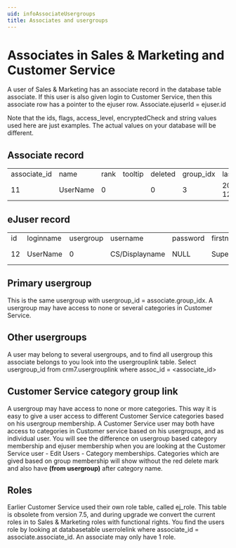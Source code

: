 ```yaml
---
uid: infoAssociateUsergroups
title: Associates and usergroups
---
```


Associates in Sales & Marketing and Customer Service
====================================================

A user of Sales & Marketing has an associate record in the database table associate. If this user is also given login to Customer Service, then this associate row has a pointer to the ejuser row. Associate.ejuserId = ejuser.id

Note that the ids, flags, access\_level, encryptedCheck and string values used here are just examples. The actual values on your database will be different.

Associate record
----------------

|               |          |      |         |         |            |                         |                         |            |                         |      |           |                         |                           |                         |                        |              |            |              |                 |                                             |                                  |
|---------------|----------|------|---------|---------|------------|-------------------------|-------------------------|------------|-------------------------|------|-----------|-------------------------|---------------------------|-------------------------|------------------------|--------------|------------|--------------|-----------------|---------------------------------------------|----------------------------------|
| associate\_id | name     | rank | tooltip | deleted | group\_idx | lastlogin               | lastlogout              | person\_id | checklistlimit          | type | userFlags | registered              | registered\_associate\_id | updated                 | updated\_associate\_id | updatedCount | isLocation | tzLocationId | locationAddress | ejuserId                                    | encryptedCheck                   |
| 11            | UserName | 0    |         | 0       | 3          | 2014-01-13 12:02:47.000 | 2014-01-14 16:19:51.000 | 34         | 2000-05-25 00:00:00.000 | 0    | $!        | 1760-01-01 00:00:00.000 | 0                         | 2014-01-14 15:19:51.000 | 11                     | 0            | 0          | 0            |                 | [12](infoAssociateUsergroups.html#ejuserId) | 7H:iGeugpFHA7hIKa3qHdIpnire3eAc= |

eJuser record
-------------

|                               |           |           |                |          |             |            |                                    |       |               |        |           |              |             |           |          |            |                   |              |       |                |             |                     |                        |                          |                 |                      |            |               |     |          |                |                         |                         |                     |                |              |                     |                  |              |                              |                               |                         |                      |                      |                            |                 |                   |                         |                     |
|-------------------------------|-----------|-----------|----------------|----------|-------------|------------|------------------------------------|-------|---------------|--------|-----------|--------------|-------------|-----------|----------|------------|-------------------|--------------|-------|----------------|-------------|---------------------|------------------------|--------------------------|-----------------|----------------------|------------|---------------|-----|----------|----------------|-------------------------|-------------------------|---------------------|----------------|--------------|---------------------|------------------|--------------|------------------------------|-------------------------------|-------------------------|----------------------|----------------------|----------------------------|-----------------|-------------------|-------------------------|---------------------|
| id                            | loginname | usergroup | username       | password | firstname   | middlename | lastname                           | email | access\_level | status | signature | notify\_mask | email\_mask | sms\_mask | language | dictionary | default\_category | textareasize | flags | last\_category | profile\_id | hidden\_bag\_bitset | notify\_external\_lock | notify\_external\_source | login\_attempts | last\_login\_attempt | idle\_time | default\_user | sms | new\_gui | dbi\_agent\_id | dbi\_key                | dbi\_last\_syncronized  | dbi\_last\_modified | minute\_offset | date\_format | simultaneous\_login | picture\_id      | not\_present | default\_status\_new\_ticket | default\_status\_add\_message | num\_expanded\_messages | date\_format\_string | time\_format\_string | date\_format\_long\_string | x\_on\_vacation | x\_postpone\_days | x\_standard\_editticket | x\_edit\_horizontal |
| 12 | UserName  | 0         | CS/Displayname | NULL     | SuperOffice | User       | <SuperOffice.User@Superoffice.com> | 123   | 1             |        | 1759      | 1040         | 1552        | en        | en       | 27         | 80x50             | 123          | 3     | -1             | NULL        | NULL                | NULL                   | 0                        | NULL            | 0                    | 3          |               | 1   | -1       |                | 1970-01-01 01:00:00.000 | 2014-01-16 07:32:08.000 | 60                  | 4              | 0            | NULL                | (Ikke til stede) | 8            | 8                            | 5                             | DD2.MM2.YY4             | HH24:MI2             | DD2.MONTH.YY4        | 0                          | 14              | 0                 | 0                       |                     |

Primary usergroup
-----------------

This is the same usergroup with usergroup\_id = associate.group\_idx. A usergroup may have access to none or several categories in Customer Service.

Other usergroups
----------------

A user may belong to several usergroups, and to find all usergroup this associate belongs to you look into the usergrouplink table. Select usergroup\_id from crm7.usergrouplink where assoc\_id = &lt;associate\_id&gt;

Customer Service category group link
------------------------------------

A usergroup may have access to none or more categories. This way it is easy to give a user access to different Customer Service categories based on his usergroup membership. A Customer Service user may both have access to categories in Customer service based on his usergroups, and as individual user. You will see the difference on usergroup based category membership and ejuser membership when you are looking at the Customer Service user - Edit Users - Category memberships. Categories which are gived based on group membership will show without the red delete mark and also have **(from usergroup)** after category name.

Roles
-----

Earlier Customer Service used their own role table, called ej\_role. This table is obsolete from version 7.5, and during upgrade we convert the current roles in to Sales & Marketing roles with functional rights. You find the users role by looking at databasetable userrolelink where associate\_id = associate.associate\_id. An associate may only have 1 role.